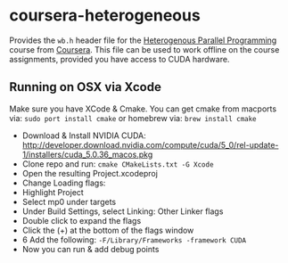 coursera-heterogeneous
======================

Provides the `wb.h` header file for the [Heterogenous Parallel Programming](https://www.coursera.org/course/hetero) course from [Coursera](https://www.coursera.org/). This file can be used to work offline on the course assignments, provided you have access to CUDA hardware.

Running on OSX via Xcode
---------------

Make sure you have XCode & Cmake.
You can get cmake from macports via: `sudo port install cmake` or homebrew via:  `brew install cmake`

-  Download & Install NVIDIA CUDA: http://developer.download.nvidia.com/compute/cuda/5_0/rel-update-1/installers/cuda_5.0.36_macos.pkg
-  Clone repo and run: `cmake CMakeLists.txt -G Xcode`
-  Open the resulting Project.xcodeproj
-  Change Loading flags:
 -  Highlight Project
 -  Select mp0 under targets
 -  Under Build Settings, select Linking: Other Linker flags
 -  Double click to expand the flags
 -  Click the (+) at the bottom of the flags window
 -  6 Add the following: `-F/Library/Frameworks -framework CUDA`
- Now you can run & add debug points


